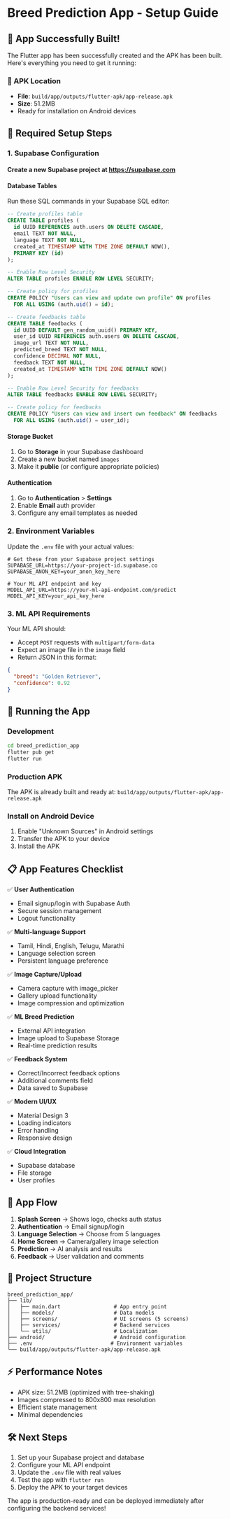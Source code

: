 # Breed Prediction App - Setup Guide

## 🎉 App Successfully Built!

The Flutter app has been successfully created and the APK has been built. Here's everything you need to get it running:

### 📱 APK Location
- **File**: `build/app/outputs/flutter-apk/app-release.apk`
- **Size**: 51.2MB
- Ready for installation on Android devices

## 🔧 Required Setup Steps

### 1. Supabase Configuration

#### Create a new Supabase project at https://supabase.com

#### Database Tables

Run these SQL commands in your Supabase SQL editor:

```sql
-- Create profiles table
CREATE TABLE profiles (
  id UUID REFERENCES auth.users ON DELETE CASCADE,
  email TEXT NOT NULL,
  language TEXT NOT NULL,
  created_at TIMESTAMP WITH TIME ZONE DEFAULT NOW(),
  PRIMARY KEY (id)
);

-- Enable Row Level Security
ALTER TABLE profiles ENABLE ROW LEVEL SECURITY;

-- Create policy for profiles
CREATE POLICY "Users can view and update own profile" ON profiles
  FOR ALL USING (auth.uid() = id);

-- Create feedbacks table
CREATE TABLE feedbacks (
  id UUID DEFAULT gen_random_uuid() PRIMARY KEY,
  user_id UUID REFERENCES auth.users ON DELETE CASCADE,
  image_url TEXT NOT NULL,
  predicted_breed TEXT NOT NULL,
  confidence DECIMAL NOT NULL,
  feedback TEXT NOT NULL,
  created_at TIMESTAMP WITH TIME ZONE DEFAULT NOW()
);

-- Enable Row Level Security for feedbacks
ALTER TABLE feedbacks ENABLE ROW LEVEL SECURITY;

-- Create policy for feedbacks
CREATE POLICY "Users can view and insert own feedback" ON feedbacks
  FOR ALL USING (auth.uid() = user_id);
```

#### Storage Bucket

1. Go to **Storage** in your Supabase dashboard
2. Create a new bucket named `images`
3. Make it **public** (or configure appropriate policies)

#### Authentication

1. Go to **Authentication** > **Settings**
2. Enable **Email** auth provider
3. Configure any email templates as needed

### 2. Environment Variables

Update the `.env` file with your actual values:

```env
# Get these from your Supabase project settings
SUPABASE_URL=https://your-project-id.supabase.co
SUPABASE_ANON_KEY=your_anon_key_here

# Your ML API endpoint and key
MODEL_API_URL=https://your-ml-api-endpoint.com/predict
MODEL_API_KEY=your_api_key_here
```

### 3. ML API Requirements

Your ML API should:
- Accept `POST` requests with `multipart/form-data`
- Expect an image file in the `image` field
- Return JSON in this format:
```json
{
  "breed": "Golden Retriever",
  "confidence": 0.92
}
```

## 🚀 Running the App

### Development
```bash
cd breed_prediction_app
flutter pub get
flutter run
```

### Production APK
The APK is already built and ready at:
`build/app/outputs/flutter-apk/app-release.apk`

### Install on Android Device
1. Enable "Unknown Sources" in Android settings
2. Transfer the APK to your device
3. Install the APK

## 📋 App Features Checklist

✅ **User Authentication**
- Email signup/login with Supabase Auth
- Secure session management
- Logout functionality

✅ **Multi-language Support** 
- Tamil, Hindi, English, Telugu, Marathi
- Language selection screen
- Persistent language preference

✅ **Image Capture/Upload**
- Camera capture with image_picker
- Gallery upload functionality
- Image compression and optimization

✅ **ML Breed Prediction**
- External API integration
- Image upload to Supabase Storage
- Real-time prediction results

✅ **Feedback System**
- Correct/Incorrect feedback options
- Additional comments field
- Data saved to Supabase

✅ **Modern UI/UX**
- Material Design 3
- Loading indicators
- Error handling
- Responsive design

✅ **Cloud Integration**
- Supabase database
- File storage
- User profiles

## 🎯 App Flow

1. **Splash Screen** → Shows logo, checks auth status
2. **Authentication** → Email signup/login
3. **Language Selection** → Choose from 5 languages  
4. **Home Screen** → Camera/gallery image selection
5. **Prediction** → AI analysis and results
6. **Feedback** → User validation and comments

## 📁 Project Structure

```
breed_prediction_app/
├── lib/
│   ├── main.dart                 # App entry point
│   ├── models/                   # Data models
│   ├── screens/                  # UI screens (5 screens)
│   ├── services/                 # Backend services
│   └── utils/                    # Localization
├── android/                      # Android configuration
├── .env                         # Environment variables
└── build/app/outputs/flutter-apk/app-release.apk
```

## ⚡ Performance Notes

- APK size: 51.2MB (optimized with tree-shaking)
- Images compressed to 800x800 max resolution
- Efficient state management
- Minimal dependencies

## 🛠️ Next Steps

1. Set up your Supabase project and database
2. Configure your ML API endpoint
3. Update the `.env` file with real values
4. Test the app with `flutter run`
5. Deploy the APK to your target devices

The app is production-ready and can be deployed immediately after configuring the backend services!
